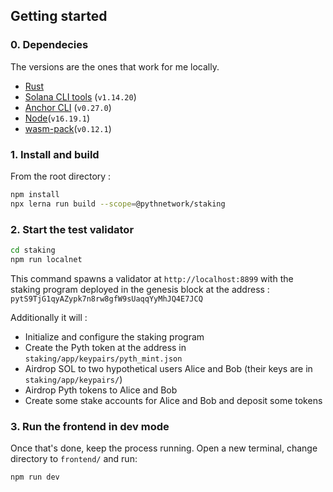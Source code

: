 ## Getting started

### 0. Dependecies

The versions are the ones that work for me locally.

- [Rust](https://www.rust-lang.org/tools/install)
- [Solana CLI tools](https://docs.solana.com/cli/install-solana-cli-tools) (`v1.14.20`)
- [Anchor CLI](https://www.anchor-lang.com/docs/installation) (`v0.27.0`)
- [Node](https://github.com/nvm-sh/nvm)(`v16.19.1`)
- [wasm-pack](https://rustwasm.github.io/wasm-pack/installer/)(`v0.12.1`)

### 1. Install and build

From the root directory :

```bash
npm install
npx lerna run build --scope=@pythnetwork/staking
```

### 2. Start the test validator

```bash
cd staking
npm run localnet
```

This command spawns a validator at `http://localhost:8899` with the staking program deployed in the genesis block at the address :
`pytS9TjG1qyAZypk7n8rw8gfW9sUaqqYyMhJQ4E7JCQ`

Additionally it will :

- Initialize and configure the staking program
- Create the Pyth token at the address in `staking/app/keypairs/pyth_mint.json`
- Airdrop SOL to two hypothetical users Alice and Bob (their keys are in `staking/app/keypairs/`)
- Airdrop Pyth tokens to Alice and Bob
- Create some stake accounts for Alice and Bob and deposit some tokens

### 3. Run the frontend in dev mode

Once that's done, keep the process running. Open a new terminal, change directory to `frontend/` and run:

```bash
npm run dev
```
